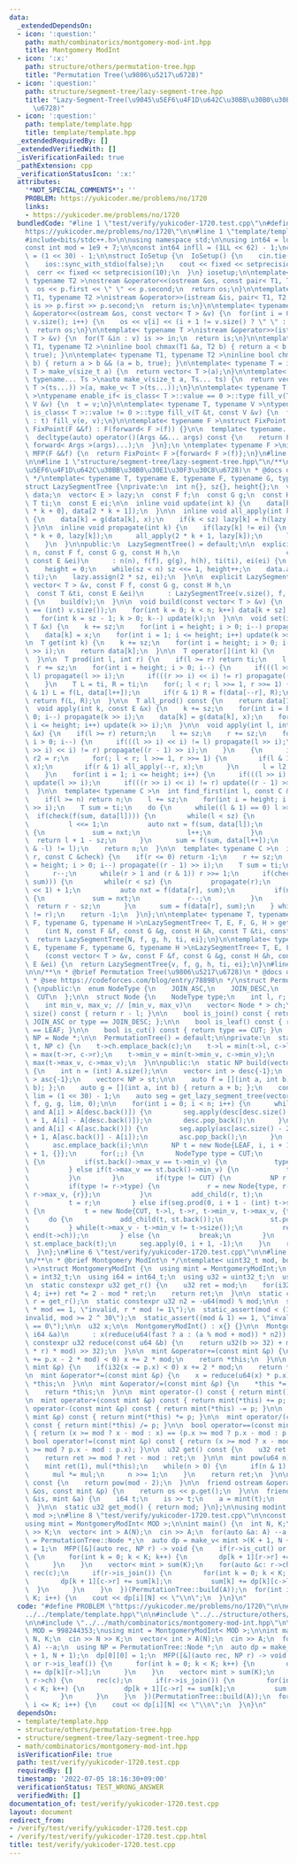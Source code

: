 ```yaml
---
data:
  _extendedDependsOn:
  - icon: ':question:'
    path: math/combinatorics/montgomery-mod-int.hpp
    title: Montgomery ModInt
  - icon: ':x:'
    path: structure/others/permutation-tree.hpp
    title: "Permutation Tree(\u9806\u5217\u6728)"
  - icon: ':question:'
    path: structure/segment-tree/lazy-segment-tree.hpp
    title: "Lazy-Segment-Tree(\u9045\u5EF6\u4F1D\u642C\u30BB\u30B0\u30E1\u30F3\u30C8\
      \u6728)"
  - icon: ':question:'
    path: template/template.hpp
    title: template/template.hpp
  _extendedRequiredBy: []
  _extendedVerifiedWith: []
  _isVerificationFailed: true
  _pathExtension: cpp
  _verificationStatusIcon: ':x:'
  attributes:
    '*NOT_SPECIAL_COMMENTS*': ''
    PROBLEM: https://yukicoder.me/problems/no/1720
    links:
    - https://yukicoder.me/problems/no/1720
  bundledCode: "#line 1 \"test/verify/yukicoder-1720.test.cpp\"\n#define PROBLEM \"\
    https://yukicoder.me/problems/no/1720\"\n\n#line 1 \"template/template.hpp\"\n\
    #include<bits/stdc++.h>\n\nusing namespace std;\n\nusing int64 = long long;\n\
    const int mod = 1e9 + 7;\n\nconst int64 infll = (1LL << 62) - 1;\nconst int inf\
    \ = (1 << 30) - 1;\n\nstruct IoSetup {\n  IoSetup() {\n    cin.tie(nullptr);\n\
    \    ios::sync_with_stdio(false);\n    cout << fixed << setprecision(10);\n  \
    \  cerr << fixed << setprecision(10);\n  }\n} iosetup;\n\ntemplate< typename T1,\
    \ typename T2 >\nostream &operator<<(ostream &os, const pair< T1, T2 >& p) {\n\
    \  os << p.first << \" \" << p.second;\n  return os;\n}\n\ntemplate< typename\
    \ T1, typename T2 >\nistream &operator>>(istream &is, pair< T1, T2 > &p) {\n \
    \ is >> p.first >> p.second;\n  return is;\n}\n\ntemplate< typename T >\nostream\
    \ &operator<<(ostream &os, const vector< T > &v) {\n  for(int i = 0; i < (int)\
    \ v.size(); i++) {\n    os << v[i] << (i + 1 != v.size() ? \" \" : \"\");\n  }\n\
    \  return os;\n}\n\ntemplate< typename T >\nistream &operator>>(istream &is, vector<\
    \ T > &v) {\n  for(T &in : v) is >> in;\n  return is;\n}\n\ntemplate< typename\
    \ T1, typename T2 >\ninline bool chmax(T1 &a, T2 b) { return a < b && (a = b,\
    \ true); }\n\ntemplate< typename T1, typename T2 >\ninline bool chmin(T1 &a, T2\
    \ b) { return a > b && (a = b, true); }\n\ntemplate< typename T = int64 >\nvector<\
    \ T > make_v(size_t a) {\n  return vector< T >(a);\n}\n\ntemplate< typename T,\
    \ typename... Ts >\nauto make_v(size_t a, Ts... ts) {\n  return vector< decltype(make_v<\
    \ T >(ts...)) >(a, make_v< T >(ts...));\n}\n\ntemplate< typename T, typename V\
    \ >\ntypename enable_if< is_class< T >::value == 0 >::type fill_v(T &t, const\
    \ V &v) {\n  t = v;\n}\n\ntemplate< typename T, typename V >\ntypename enable_if<\
    \ is_class< T >::value != 0 >::type fill_v(T &t, const V &v) {\n  for(auto &e\
    \ : t) fill_v(e, v);\n}\n\ntemplate< typename F >\nstruct FixPoint : F {\n  explicit\
    \ FixPoint(F &&f) : F(forward< F >(f)) {}\n\n  template< typename... Args >\n\
    \  decltype(auto) operator()(Args &&... args) const {\n    return F::operator()(*this,\
    \ forward< Args >(args)...);\n  }\n};\n \ntemplate< typename F >\ninline decltype(auto)\
    \ MFP(F &&f) {\n  return FixPoint< F >{forward< F >(f)};\n}\n#line 4 \"test/verify/yukicoder-1720.test.cpp\"\
    \n\n#line 1 \"structure/segment-tree/lazy-segment-tree.hpp\"\n/**\n * @brief Lazy-Segment-Tree(\u9045\
    \u5EF6\u4F1D\u642C\u30BB\u30B0\u30E1\u30F3\u30C8\u6728)\n * @docs docs/lazy-segment-tree.md\n\
    \ */\ntemplate< typename T, typename E, typename F, typename G, typename H >\n\
    struct LazySegmentTree {\nprivate:\n  int n{}, sz{}, height{};\n  vector< T >\
    \ data;\n  vector< E > lazy;\n  const F f;\n  const G g;\n  const H h;\n  const\
    \ T ti;\n  const E ei;\n\n  inline void update(int k) {\n    data[k] = f(data[2\
    \ * k + 0], data[2 * k + 1]);\n  }\n\n  inline void all_apply(int k, const E &x)\
    \ {\n    data[k] = g(data[k], x);\n    if(k < sz) lazy[k] = h(lazy[k], x);\n \
    \ }\n\n  inline void propagate(int k) {\n    if(lazy[k] != ei) {\n      all_apply(2\
    \ * k + 0, lazy[k]);\n      all_apply(2 * k + 1, lazy[k]);\n      lazy[k] = ei;\n\
    \    }\n  }\n\npublic:\n  LazySegmentTree() = default;\n\n  explicit LazySegmentTree(int\
    \ n, const F f, const G g, const H h,\n                           const T &ti,\
    \ const E &ei)\n      : n(n), f(f), g(g), h(h), ti(ti), ei(ei) {\n    sz = 1;\n\
    \    height = 0;\n    while(sz < n) sz <<= 1, height++;\n    data.assign(2 * sz,\
    \ ti);\n    lazy.assign(2 * sz, ei);\n  }\n\n  explicit LazySegmentTree(const\
    \ vector< T > &v, const F f, const G g, const H h,\n                         \
    \  const T &ti, const E &ei)\n      : LazySegmentTree(v.size(), f, g, h, ti, ei)\
    \ {\n    build(v);\n  }\n\n  void build(const vector< T > &v) {\n    assert(n\
    \ == (int) v.size());\n    for(int k = 0; k < n; k++) data[k + sz] = v[k];\n \
    \   for(int k = sz - 1; k > 0; k--) update(k);\n  }\n\n  void set(int k, const\
    \ T &x) {\n    k += sz;\n    for(int i = height; i > 0; i--) propagate(k >> i);\n\
    \    data[k] = x;\n    for(int i = 1; i <= height; i++) update(k >> i);\n  }\n\
    \n  T get(int k) {\n    k += sz;\n    for(int i = height; i > 0; i--) propagate(k\
    \ >> i);\n    return data[k];\n  }\n\n  T operator[](int k) {\n    return get(k);\n\
    \  }\n\n  T prod(int l, int r) {\n    if(l >= r) return ti;\n    l += sz;\n  \
    \  r += sz;\n    for(int i = height; i > 0; i--) {\n      if(((l >> i) << i) !=\
    \ l) propagate(l >> i);\n      if(((r >> i) << i) != r) propagate((r - 1) >> i);\n\
    \    }\n    T L = ti, R = ti;\n    for(; l < r; l >>= 1, r >>= 1) {\n      if(l\
    \ & 1) L = f(L, data[l++]);\n      if(r & 1) R = f(data[--r], R);\n    }\n   \
    \ return f(L, R);\n  }\n\n  T all_prod() const {\n    return data[1];\n  }\n\n\
    \  void apply(int k, const E &x) {\n    k += sz;\n    for(int i = height; i >\
    \ 0; i--) propagate(k >> i);\n    data[k] = g(data[k], x);\n    for(int i = 1;\
    \ i <= height; i++) update(k >> i);\n  }\n\n  void apply(int l, int r, const E\
    \ &x) {\n    if(l >= r) return;\n    l += sz;\n    r += sz;\n    for(int i = height;\
    \ i > 0; i--) {\n      if(((l >> i) << i) != l) propagate(l >> i);\n      if(((r\
    \ >> i) << i) != r) propagate((r - 1) >> i);\n    }\n    {\n      int l2 = l,\
    \ r2 = r;\n      for(; l < r; l >>= 1, r >>= 1) {\n        if(l & 1) all_apply(l++,\
    \ x);\n        if(r & 1) all_apply(--r, x);\n      }\n      l = l2, r = r2;\n\
    \    }\n    for(int i = 1; i <= height; i++) {\n      if(((l >> i) << i) != l)\
    \ update(l >> i);\n      if(((r >> i) << i) != r) update((r - 1) >> i);\n    }\n\
    \  }\n\n  template< typename C >\n  int find_first(int l, const C &check) {\n\
    \    if(l >= n) return n;\n    l += sz;\n    for(int i = height; i > 0; i--) propagate(l\
    \ >> i);\n    T sum = ti;\n    do {\n      while((l & 1) == 0) l >>= 1;\n    \
    \  if(check(f(sum, data[l]))) {\n        while(l < sz) {\n          propagate(l);\n\
    \          l <<= 1;\n          auto nxt = f(sum, data[l]);\n          if(not check(nxt))\
    \ {\n            sum = nxt;\n            l++;\n          }\n        }\n      \
    \  return l + 1 - sz;\n      }\n      sum = f(sum, data[l++]);\n    } while((l\
    \ & -l) != l);\n    return n;\n  }\n\n  template< typename C >\n  int find_last(int\
    \ r, const C &check) {\n    if(r <= 0) return -1;\n    r += sz;\n    for(int i\
    \ = height; i > 0; i--) propagate((r - 1) >> i);\n    T sum = ti;\n    do {\n\
    \      r--;\n      while(r > 1 and (r & 1)) r >>= 1;\n      if(check(f(data[r],\
    \ sum))) {\n        while(r < sz) {\n          propagate(r);\n          r = (r\
    \ << 1) + 1;\n          auto nxt = f(data[r], sum);\n          if(not check(nxt))\
    \ {\n            sum = nxt;\n            r--;\n          }\n        }\n      \
    \  return r - sz;\n      }\n      sum = f(data[r], sum);\n    } while((r & -r)\
    \ != r);\n    return -1;\n  }\n};\n\ntemplate< typename T, typename E, typename\
    \ F, typename G, typename H >\nLazySegmentTree< T, E, F, G, H > get_lazy_segment_tree\n\
    \    (int N, const F &f, const G &g, const H &h, const T &ti, const E &ei) {\n\
    \  return LazySegmentTree{N, f, g, h, ti, ei};\n}\n\ntemplate< typename T, typename\
    \ E, typename F, typename G, typename H >\nLazySegmentTree< T, E, F, G, H > get_lazy_segment_tree\n\
    \    (const vector< T > &v, const F &f, const G &g, const H &h, const T &ti, const\
    \ E &ei) {\n  return LazySegmentTree{v, f, g, h, ti, ei};\n}\n#line 2 \"structure/others/permutation-tree.hpp\"\
    \n\n/**\n * @brief Permutation Tree(\u9806\u5217\u6728)\n * @docs docs/permutation-tree.md\n\
    \ * @see https://codeforces.com/blog/entry/78898\n */\nstruct PermutationTree\
    \ {\npublic:\n  enum NodeType {\n    JOIN_ASC,\n    JOIN_DESC,\n    LEAF,\n  \
    \  CUT\n  };\n\n  struct Node {\n    NodeType type;\n    int l, r; // [l, r)\n\
    \    int min_v, max_v; // [min_v, max_v)\n    vector< Node * > ch;\n\n    size_t\
    \ size() const { return r - l; }\n\n    bool is_join() const { return type ==\
    \ JOIN_ASC or type == JOIN_DESC; };\n\n    bool is_leaf() const { return type\
    \ == LEAF; }\n\n    bool is_cut() const { return type == CUT; }\n  };\n\n  using\
    \ NP = Node *;\n\n  PermutationTree() = default;\n\nprivate:\n  static void add_child(NP\
    \ t, NP c) {\n    t->ch.emplace_back(c);\n    t->l = min(t->l, c->l);\n    t->r\
    \ = max(t->r, c->r);\n    t->min_v = min(t->min_v, c->min_v);\n    t->max_v =\
    \ max(t->max_v, c->max_v);\n  }\n\npublic:\n  static NP build(vector< int > &A)\
    \ {\n    int n = (int) A.size();\n\n    vector< int > desc{-1};\n    vector< int\
    \ > asc{-1};\n    vector< NP > st;\n\n    auto f = [](int a, int b) { return min(a,\
    \ b); };\n    auto g = [](int a, int b) { return a + b; };\n    constexpr int\
    \ lim = (1 << 30) - 1;\n    auto seg = get_lazy_segment_tree(vector< int >(n),\
    \ f, g, g, lim, 0);\n\n    for(int i = 0; i < n; i++) {\n      while(~desc.back()\
    \ and A[i] > A[desc.back()]) {\n        seg.apply(desc[desc.size() - 2] + 1, desc.back()\
    \ + 1, A[i] - A[desc.back()]);\n        desc.pop_back();\n      }\n      while(~asc.back()\
    \ and A[i] < A[asc.back()]) {\n        seg.apply(asc[asc.size() - 2] + 1, asc.back()\
    \ + 1, A[asc.back()] - A[i]);\n        asc.pop_back();\n      }\n      desc.emplace_back(i);\n\
    \      asc.emplace_back(i);\n\n      NP t = new Node{LEAF, i, i + 1, A[i], A[i]\
    \ + 1, {}};\n      for(;;) {\n        NodeType type = CUT;\n        if(not st.empty())\
    \ {\n          if(st.back()->max_v == t->min_v) {\n            type = JOIN_ASC;\n\
    \          } else if(t->max_v == st.back()->min_v) {\n            type = JOIN_DESC;\n\
    \          }\n        }\n        if(type != CUT) {\n          NP r = st.back();\n\
    \          if(type != r->type) {\n            r = new Node{type, r->l, r->r, r->min_v,\
    \ r->max_v, {r}};\n          }\n          add_child(r, t);\n          st.pop_back();\n\
    \          t = r;\n        } else if(seg.prod(0, i + 1 - (int) t->size()) == 0)\
    \ {\n          t = new Node{CUT, t->l, t->r, t->min_v, t->max_v, {t}};\n     \
    \     do {\n            add_child(t, st.back());\n            st.pop_back();\n\
    \          } while(t->max_v - t->min_v != t->size());\n          reverse(begin(t->ch),\
    \ end(t->ch));\n        } else {\n          break;\n        }\n      }\n     \
    \ st.emplace_back(t);\n      seg.apply(0, i + 1, -1);\n    }\n    return st[0];\n\
    \  }\n};\n#line 6 \"test/verify/yukicoder-1720.test.cpp\"\n\n#line 1 \"math/combinatorics/montgomery-mod-int.hpp\"\
    \n/**\n * @brief Montgomery ModInt\n */\ntemplate< uint32_t mod, bool fast = false\
    \ >\nstruct MontgomeryModInt {\n  using mint = MontgomeryModInt;\n  using i32\
    \ = int32_t;\n  using i64 = int64_t;\n  using u32 = uint32_t;\n  using u64 = uint64_t;\n\
    \n  static constexpr u32 get_r() {\n    u32 ret = mod;\n    for(i32 i = 0; i <\
    \ 4; i++) ret *= 2 - mod * ret;\n    return ret;\n  }\n\n  static constexpr u32\
    \ r = get_r();\n  static constexpr u32 n2 = -u64(mod) % mod;\n\n  static_assert(r\
    \ * mod == 1, \"invalid, r * mod != 1\");\n  static_assert(mod < (1 << 30), \"\
    invalid, mod >= 2 ^ 30\");\n  static_assert((mod & 1) == 1, \"invalid, mod % 2\
    \ == 0\");\n\n  u32 x;\n\n  MontgomeryModInt() : x{} {}\n\n  MontgomeryModInt(const\
    \ i64 &a)\n      : x(reduce(u64(fast ? a : (a % mod + mod)) * n2)) {}\n\n  static\
    \ constexpr u32 reduce(const u64 &b) {\n    return u32(b >> 32) + mod - u32((u64(u32(b)\
    \ * r) * mod) >> 32);\n  }\n\n  mint &operator+=(const mint &p) {\n    if(i32(x\
    \ += p.x - 2 * mod) < 0) x += 2 * mod;\n    return *this;\n  }\n\n  mint &operator-=(const\
    \ mint &p) {\n    if(i32(x -= p.x) < 0) x += 2 * mod;\n    return *this;\n  }\n\
    \n  mint &operator*=(const mint &p) {\n    x = reduce(u64(x) * p.x);\n    return\
    \ *this;\n  }\n\n  mint &operator/=(const mint &p) {\n    *this *= p.inverse();\n\
    \    return *this;\n  }\n\n  mint operator-() const { return mint() - *this; }\n\
    \n  mint operator+(const mint &p) const { return mint(*this) += p; }\n\n  mint\
    \ operator-(const mint &p) const { return mint(*this) -= p; }\n\n  mint operator*(const\
    \ mint &p) const { return mint(*this) *= p; }\n\n  mint operator/(const mint &p)\
    \ const { return mint(*this) /= p; }\n\n  bool operator==(const mint &p) const\
    \ { return (x >= mod ? x - mod : x) == (p.x >= mod ? p.x - mod : p.x); }\n\n \
    \ bool operator!=(const mint &p) const { return (x >= mod ? x - mod : x) != (p.x\
    \ >= mod ? p.x - mod : p.x); }\n\n  u32 get() const {\n    u32 ret = reduce(x);\n\
    \    return ret >= mod ? ret - mod : ret;\n  }\n\n  mint pow(u64 n) const {\n\
    \    mint ret(1), mul(*this);\n    while(n > 0) {\n      if(n & 1) ret *= mul;\n\
    \      mul *= mul;\n      n >>= 1;\n    }\n    return ret;\n  }\n\n  mint inverse()\
    \ const {\n    return pow(mod - 2);\n  }\n\n  friend ostream &operator<<(ostream\
    \ &os, const mint &p) {\n    return os << p.get();\n  }\n\n  friend istream &operator>>(istream\
    \ &is, mint &a) {\n    i64 t;\n    is >> t;\n    a = mint(t);\n    return is;\n\
    \  }\n\n  static u32 get_mod() { return mod; }\n};\n\nusing modint = MontgomeryModInt<\
    \ mod >;\n#line 8 \"test/verify/yukicoder-1720.test.cpp\"\n\nconst int MOD = 998244353;\n\
    using mint = MontgomeryModInt< MOD >;\n\nint main() {\n  int N, K;\n  cin >> N\
    \ >> K;\n  vector< int > A(N);\n  cin >> A;\n  for(auto &a: A) --a;\n  using NP\
    \ = PermutationTree::Node *;\n  auto dp = make_v< mint >(K + 1, N + 1);\n  dp[0][0]\
    \ = 1;\n  MFP([&](auto rec, NP r) -> void {\n    if(r->is_cut() or r->is_leaf())\
    \ {\n      for(int k = 0; k < K; k++) {\n        dp[k + 1][r->r] += dp[k][r->l];\n\
    \      }\n    }\n    vector< mint > sum(K);\n    for(auto &c: r->ch) {\n     \
    \ rec(c);\n      if(r->is_join()) {\n        for(int k = 0; k < K; k++) {\n  \
    \        dp[k + 1][c->r] += sum[k];\n          sum[k] += dp[k][c->l];\n      \
    \  }\n      }\n    }\n  })(PermutationTree::build(A));\n  for(int i = 1; i <=\
    \ K; i++) {\n    cout << dp[i][N] << \"\\n\";\n  }\n}\n"
  code: "#define PROBLEM \"https://yukicoder.me/problems/no/1720\"\n\n#include \"\
    ../../template/template.hpp\"\n\n#include \"../../structure/others/permutation-tree.hpp\"\
    \n\n#include \"../../math/combinatorics/montgomery-mod-int.hpp\"\n\nconst int\
    \ MOD = 998244353;\nusing mint = MontgomeryModInt< MOD >;\n\nint main() {\n  int\
    \ N, K;\n  cin >> N >> K;\n  vector< int > A(N);\n  cin >> A;\n  for(auto &a:\
    \ A) --a;\n  using NP = PermutationTree::Node *;\n  auto dp = make_v< mint >(K\
    \ + 1, N + 1);\n  dp[0][0] = 1;\n  MFP([&](auto rec, NP r) -> void {\n    if(r->is_cut()\
    \ or r->is_leaf()) {\n      for(int k = 0; k < K; k++) {\n        dp[k + 1][r->r]\
    \ += dp[k][r->l];\n      }\n    }\n    vector< mint > sum(K);\n    for(auto &c:\
    \ r->ch) {\n      rec(c);\n      if(r->is_join()) {\n        for(int k = 0; k\
    \ < K; k++) {\n          dp[k + 1][c->r] += sum[k];\n          sum[k] += dp[k][c->l];\n\
    \        }\n      }\n    }\n  })(PermutationTree::build(A));\n  for(int i = 1;\
    \ i <= K; i++) {\n    cout << dp[i][N] << \"\\n\";\n  }\n}\n"
  dependsOn:
  - template/template.hpp
  - structure/others/permutation-tree.hpp
  - structure/segment-tree/lazy-segment-tree.hpp
  - math/combinatorics/montgomery-mod-int.hpp
  isVerificationFile: true
  path: test/verify/yukicoder-1720.test.cpp
  requiredBy: []
  timestamp: '2022-07-05 18:16:30+09:00'
  verificationStatus: TEST_WRONG_ANSWER
  verifiedWith: []
documentation_of: test/verify/yukicoder-1720.test.cpp
layout: document
redirect_from:
- /verify/test/verify/yukicoder-1720.test.cpp
- /verify/test/verify/yukicoder-1720.test.cpp.html
title: test/verify/yukicoder-1720.test.cpp
---
```


